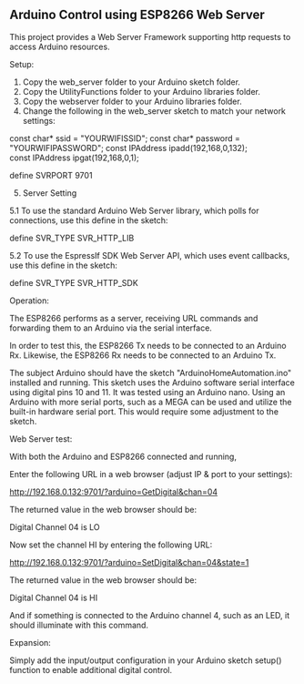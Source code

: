 <h2><strong>Arduino Control using ESP8266 Web Server</strong></h2>

This project provides a Web Server Framework supporting http requests to access Arduino resources.

Setup:

1. Copy the web_server folder to your Arduino sketch folder.
2. Copy the UtilityFunctions folder to your Arduino libraries folder.
3. Copy the webserver folder to your Arduino libraries folder.
4. Change the following in the web_server sketch to match your network settings:

const char* ssid = "YOURWIFISSID";
const char* password = "YOURWIFIPASSWORD";
const IPAddress ipadd(192,168,0,132);     
const IPAddress ipgat(192,168,0,1); 

define SVRPORT 9701

5. Server Setting

5.1 To use the standard Arduino Web Server library, which polls for connections, use this define in the sketch:

define SVR_TYPE SVR_HTTP_LIB

5.2 To use the EspressIf SDK Web Server API, which uses event callbacks, use this define in the sketch:

define SVR_TYPE SVR_HTTP_SDK

Operation:

The ESP8266 performs as a server, receiving URL commands and forwarding them to an Arduino via the serial
interface.

In order to test this, the ESP8266 Tx needs to be connected to an Arduino Rx.
Likewise, the ESP8266 Rx needs to be connected to an Arduino Tx.

The subject Arduino should have the sketch "ArduinoHomeAutomation.ino" installed and running.
This sketch uses the Arduino software serial interface using digital pins 10 and 11. It was
tested using an Arduino nano. Using an Arduino with more serial ports, such as a MEGA can be used
and utilize the built-in hardware serial port. This would require some adjustment to the sketch.

Web Server test:

With both the Arduino and ESP8266 connected and running,

Enter the following URL in a web browser (adjust IP & port to your settings):

http://192.168.0.132:9701/?arduino=GetDigital&chan=04

The returned value in the web browser should be:

Digital Channel 04 is LO

Now set the channel HI by entering the following URL:

http://192.168.0.132:9701/?arduino=SetDigital&chan=04&state=1

The returned value in the web browser should be:

Digital Channel 04 is HI

And if something is connected to the Arduino channel 4, such as an LED, it should illuminate with this command.

Expansion:

Simply add the input/output configuration in your Arduino sketch setup() function to enable
additional digital control.



